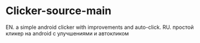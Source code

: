 # Clicker-source-main
EN. a simple android clicker with improvements and auto-click. RU. простой кликер на android с улучшениями и автокликом
